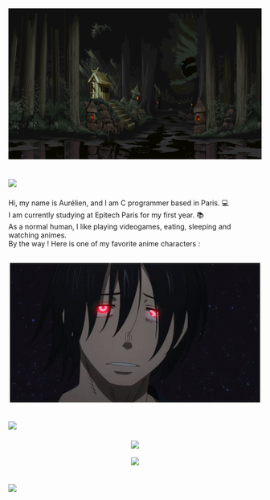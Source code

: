<h2 align = "center ">
  <img src = "8f4fd8210b770df2dddcd0989f6857a3.gif" width = 2000 height = 300>
</h2>
<h2 align = "left">
  <img src = "https://readme-typing-svg.herokuapp.com?color=%FFFFFF&lines=About+Me&size=35&duration=6000&font=Roboto">
</h2>
<p align = left font = Roboto>
  Hi, my name is Aurélien, and I am C programmer based in Paris. 💻
  <br>I am currently studying at Epitech Paris for my first year. 📚
  <br>As a normal human, I like playing videogames, eating, sleeping and watching animes.
  <br>By the way ! Here is one of my favorite anime characters : 
<h2 align = "center">
  <img src = "benimaru-fire-force.gif">
</h2>
</p>
<h2 align = "left">
  <img src = "https://readme-typing-svg.herokuapp.com?color=%FFFFFF&lines=Stats&size=35&font=Roboto&duration=6000">
</h2>
<p align = "center">
  <img src = "https://github-readme-stats.vercel.app/api?username=druksx&show_icons=true&theme=dark&line_height=27">
</p>
<p align = "center">
  <img src="https://github-readme-streak-stats.herokuapp.com/?user=druksx&show_icons=true&locale=en&layout=compact&theme=dark&line_height=0" />
</p>
<h2 align = "left">
    <img src = "https://readme-typing-svg.herokuapp.com?color=%FFFFFF&lines=Languages&size=35&duration=6000&font=Roboto">
</h2>
